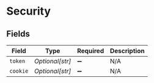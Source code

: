 # Security


## Fields

| Field              | Type               | Required           | Description        |
| ------------------ | ------------------ | ------------------ | ------------------ |
| `token`            | *Optional[str]*    | :heavy_minus_sign: | N/A                |
| `cookie`           | *Optional[str]*    | :heavy_minus_sign: | N/A                |